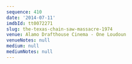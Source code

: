 ```yaml
---
sequence: 410
date: '2014-07-11'
imdbId: tt0072271
slug: the-texas-chain-saw-massacre-1974
venue: Alamo Drafthouse Cinema - One Loudoun
venueNotes: null
medium: null
mediumNotes: null
---
```


